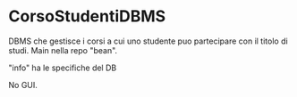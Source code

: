 # CorsoStudentiDBMS

DBMS che gestisce i corsi a cui uno studente puo partecipare con il titolo di studi.
Main nella repo "bean".

"info"  ha le specifiche del DB

No GUI.
